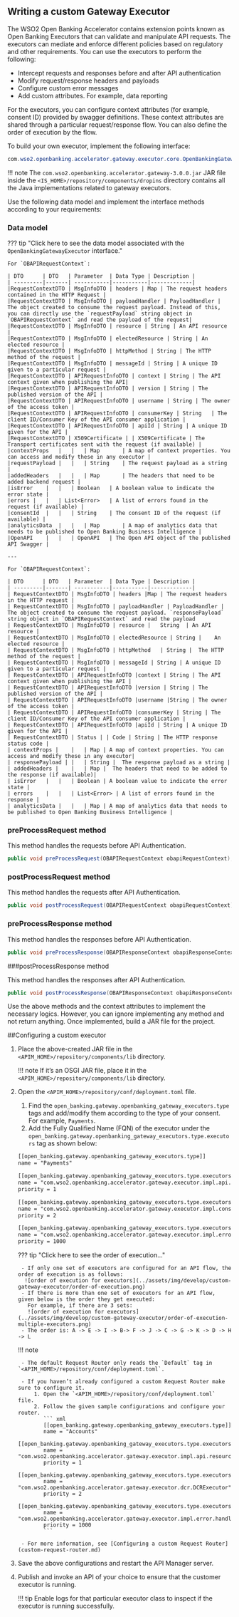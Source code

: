 ## Writing a custom Gateway Executor

The WSO2 Open Banking Accelerator contains extension points known as Open Banking Executors that can validate and 
manipulate API requests. The executors can mediate and enforce different policies based on regulatory and other 
requirements. You can use the executors to perform the following: 

- Intercept requests and responses before and after API authentication 
- Modify request/response headers and payloads
- Configure custom error messages
- Add custom attributes. For example, data reporting  

For the executors, you can configure context attributes (for example, consent ID) provided by swagger definitions. 
These context attributes are shared through a particular request/response flow. You can also define the order of 
execution by the flow. 

To build your own executor, implement the following interface:

``` java
com.wso2.openbanking.accelerator.gateway.executor.core.OpenBankingGatewayExecutor
```

!!! note
    The `com.wso2.openbanking.accelerator.gateway-3.0.0.jar` JAR file inside the 
    `<IS_HOME>/repository/components/dropins` directory contains all the Java implementations related to gateway 
    executors.

Use the following data model and implement the interface methods according to your requirements:

### Data model 

??? tip "Click here to see the data model associated with the `OpenBankingGatewayExecutor` interface."
    
    For `OBAPIRequestContext`:
            
    | DTO      | DTO   | Parameter  | Data Type | Description |
    | ---------|-------| -----------|-----------|-------------|
    |RequestContextDTO | MsgInfoDTO | headers | Map | The request headers contained in the HTTP Request |
    |RequestContextDTO | MsgInfoDTO | payloadHandler | PayloadHandler | The object created to consume the request payload. Instead of this, you can directly use the `requestPayload` string object in `OBAPIRequestContext` and read the payload of the request|
    |RequestContextDTO | MsgInfoDTO | resource | String | An API resource |
    |RequestContextDTO | MsgInfoDTO | electedResource | String | An elected resource |
    |RequestContextDTO | MsgInfoDTO | httpMethod | String | The HTTP method of the request |
    |RequestContextDTO | MsgInfoDTO | messageId | String | A unique ID given to a particular request |
    |RequestContextDTO | APIRequestInfoDTO | context | String | The API context given when publishing the API|
    |RequestContextDTO | APIRequestInfoDTO | version | String | The published version of the API |
    |RequestContextDTO | APIRequestInfoDTO | username | String | The owner of the access token |
    |RequestContextDTO | APIRequestInfoDTO | consumerKey | String	| The client ID/Consumer Key of the API consumer application |
    |RequestContextDTO | APIRequestInfoDTO | apiId | String | A unique ID given for the API |
    |RequestContextDTO | X509Certificate | | X509Certificate | The Transport certificates sent with the request (if available) |
    |contextProps	|	|	| Map		| A map of context properties. You can access and modify these in any executor |
    |requestPayload |	|	| String	| The request payload as a string |
    |addedHeaders	|	| 	| Map		| The headers that need to be added backend request |
    |isError	|	| 	| Boolean	| A boolean value to indicate the error state |
    |errors	|	| 	| List<Error>	| A list of errors found in the request (if available) |
    |consentId	|	| 	| String	| The consent ID of the request (if available) |
    |analyticsData	|	| 	| Map		| A map of analytics data that needs to be published to Open Banking Business Intelligence |
    |OpenAPI	|	|	| OpenAPI	| The Open API object of the published API Swagger |
    
    ---
    
    For `OBAPIRequestContext`:
            
    | DTO      | DTO   | Parameter  | Data Type | Description |
    | ---------|-------| -----------|-----------|-------------|
    | RequestContextDTO | MsgInfoDTO | headers |Map | The request headers in the HTTP request |
    | RequestContextDTO | MsgInfoDTO | payloadHandler | PayloadHandler | The object created to consume the request payload. `responsePayload` string object in `OBAPIRequestContext` and read the payload
    | RequestContextDTO | MsgInfoDTO | resource |	String	| An API resource |
    | RequestContextDTO | MsgInfoDTO | electedResource | String |	 An elected resource |
    | RequestContextDTO | MsgInfoDTO | httpMethod	| String |  The HTTP method of the request |
    | RequestContextDTO | MsgInfoDTO | messageId | String | A unique ID given to a particular request |
    | RequestContextDTO | APIRequestInfoDTO |context | String | The API context given when publishing the API |
    | RequestContextDTO | APIRequestInfoDTO |version | String | The published version of the API |
    | RequestContextDTO | APIRequestInfoDTO |username |String | The owner of the access token |
    | RequestContextDTO | APIRequestInfoDTO |consumerKey | String | The client ID/Consumer Key of the API consumer application |
    | RequestContextDTO | APIRequestInfoDTO |apiId | String | A unique ID given for the API |
    | RequestContextDTO | Status | | Code | String | The HTTP response status code | 
    | contextProps |	|	| Map | A map of context properties. You can access and modify these in any executor|
    | responsePayload |	|	| String |  The response payload as a string |
    | addedHeaders |	|	| Map |  The headers that need to be added to the response (if available)|
    | isError 	|	|	| Boolean | A boolean value to indicate the error state |
    | errors  	|	|	| List<Error> | A list of errors found in the response |
    | analyticsData |	|	| Map | A map of analytics data that needs to be published to Open Banking Business Intelligence |
   
### preProcessRequest method

This method handles the requests before API Authentication.

``` java
public void preProcessRequest(OBAPIRequestContext obapiRequestContext);
```

### postProcessRequest method

This method handles the requests after API Authentication.

``` java
public void postProcessRequest(OBAPIRequestContext obapiRequestContext);
```

### preProcessResponse method

This method handles the responses before API Authentication.

``` java
public void preProcessResponse(OBAPIResponseContext obapiResponseContext);
```

###postProcessResponse method

This method handles the responses after API Authentication.

``` java
public void postProcessResponse(OBAPIResponseContext obapiResponseContext);
```

Use the above methods and the context attributes to implement the necessary logics. However, you can ignore 
implementing any method and not return anything. Once implemented, build a JAR file for the project. 

##Configuring a custom executor

1. Place the above-created JAR file in the `<APIM_HOME>/repository/components/lib` directory. 

    !!! note
        If it’s an OSGI JAR file, place it in the `<APIM_HOME>/repository/components/lib` directory.

2. Open the `<APIM_HOME>/repository/conf/deployment.toml` file.

    1. Find the `open_banking.gateway.openbanking_gateway_executors.type` tags and add/modify them according to the 
       type of your consent. For example, `Payments`.
    2. Add the Fully Qualified Name (FQN) of the executor under the 
    `open_banking.gateway.openbanking_gateway_executors.type.executors` tag as shown below:
    
    ``` xml
    [[open_banking.gateway.openbanking_gateway_executors.type]]
    name = "Payments"
   
    [[open_banking.gateway.openbanking_gateway_executors.type.executors]]
    name = "com.wso2.openbanking.accelerator.gateway.executor.impl.api.resource.access.validation.APIResourceAccessValidationExecutor"
    priority = 1
   
    [[open_banking.gateway.openbanking_gateway_executors.type.executors]]
    name = "com.wso2.openbanking.accelerator.gateway.executor.impl.consent.ConsentEnforcementExecutor"
    priority = 2
   
    [[open_banking.gateway.openbanking_gateway_executors.type.executors]]
    name = "com.wso2.openbanking.accelerator.gateway.executor.impl.error.handler.OBDefaultErrorHandler"
    priority = 1000
    ```

    ??? tip "Click here to see the order of execution..."
        
        - If only one set of executors are configured for an API flow, the order of execution is as follows:
         ![order of execution for executors](../assets/img/develop/custom-gateway-executor/order-of-execution.png)
        - If there is more than one set of executors for an API flow, given below is the order they get executed: 
          For example, if there are 3 sets:
          ![order of execution for executors](../assets/img/develop/custom-gateway-executor/order-of-execution-multiple-executors.png)
        - The order is: A -> E -> I -> B-> F -> J -> C -> G -> K -> D -> H -> L
    
    !!! note
    
        - The default Request Router only reads the `Default` tag in `<APIM_HOME>/repository/conf/deployment.toml`. 
        
        - If you haven’t already configured a custom Request Router make sure to configure it. 
            1. Open the `<APIM_HOME>/repository/conf/deployment.toml` file.
            2. Follow the given sample configurations and configure your router. 
               ``` xml
               [[open_banking.gateway.openbanking_gateway_executors.type]]
               name = "Accounts"
               [[open_banking.gateway.openbanking_gateway_executors.type.executors]]
               name = "com.wso2.openbanking.accelerator.gateway.executor.impl.api.resource.access.validation.APIResourceAccessValidationExecutor"
               priority = 1
               [[open_banking.gateway.openbanking_gateway_executors.type.executors]]
               name = "com.wso2.openbanking.accelerator.gateway.executor.dcr.DCRExecutor"
               priority = 2
               [[open_banking.gateway.openbanking_gateway_executors.type.executors]]
               name = "com.wso2.openbanking.accelerator.gateway.executor.impl.error.handler.OBDefaultErrorHandler"
               priority = 1000
               ```
           
        - For more information, see [Configuring a custom Request Router](custom-request-router.md) 
        
3. Save the above configurations and restart the API Manager server. 

4. Publish and invoke an API of your choice to ensure that the customer executor is running.

    !!! tip 
        Enable logs for that particular executor class to inspect if the executor is running successfully. 
